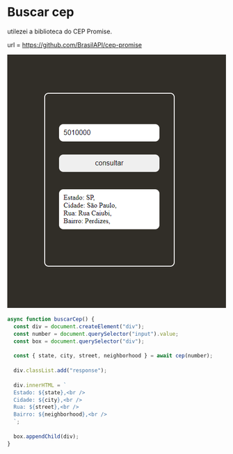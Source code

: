 # Buscar cep

utilezei a biblioteca do CEP Promise.

url = https://github.com/BrasilAPI/cep-promise

![foto do projeto](./docs/projeto.png)

```js
async function buscarCep() {
  const div = document.createElement("div");
  const number = document.querySelector("input").value;
  const box = document.querySelector("div");

  const { state, city, street, neighborhood } = await cep(number);

  div.classList.add("response");

  div.innerHTML = `
  Estado: ${state},<br />
  Cidade: ${city},<br />
  Rua: ${street},<br />
  Bairro: ${neighborhood},<br />
  `;

  box.appendChild(div);
}
```
